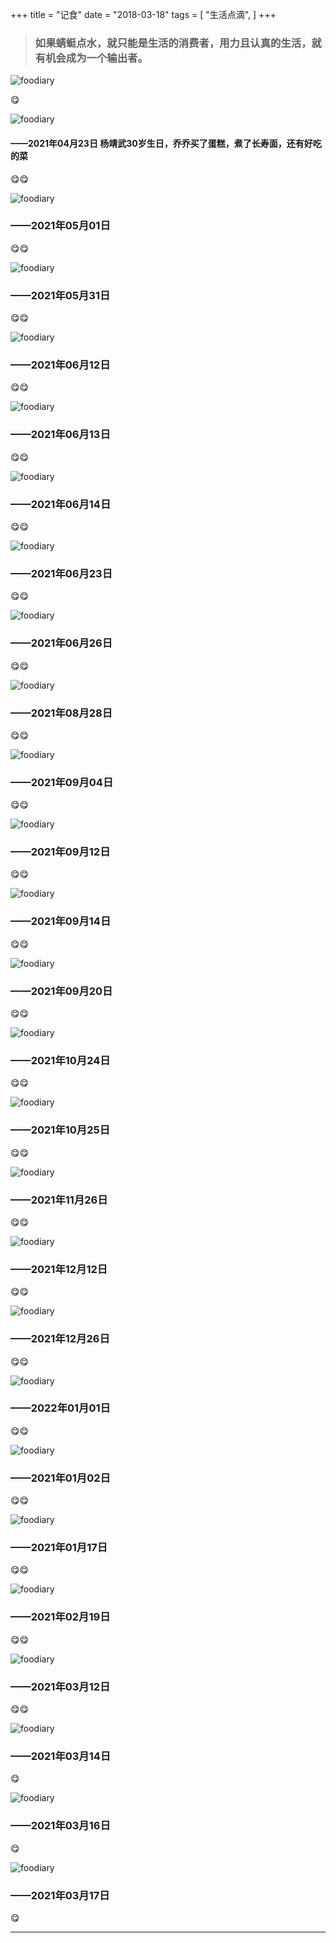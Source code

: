 +++
title = "记食"
date = "2018-03-18"
tags = [
    "生活点滴",
]
+++

> ### 如果蜻蜓点水，就只能是生活的消费者，用力且认真的生活，就有机会成为一个输出者。

![foodiary](/images/foodiary/live-harder.jpeg)

😋

![foodiary](/images/foodiary/202104232044.jpeg)

#### ——2021年04月23日 杨靖武30岁生日，乔乔买了蛋糕，煮了长寿面，还有好吃的菜

😋😋

![foodiary](/images/foodiary/202105011504.jpeg)

### ——2021年05月01日

😋😋

![foodiary](/images/foodiary/202105312304.jpeg)

### ——2021年05月31日

😋😋

![foodiary](/images/foodiary/202106121414.jpeg)

### ——2021年06月12日

😋😋

![foodiary](/images/foodiary/202106131750.jpeg)

### ——2021年06月13日

😋😋

![foodiary](/images/foodiary/202106141331.jpeg)

### ——2021年06月14日

😋😋

![foodiary](/images/foodiary/202106232056.jpeg)

### ——2021年06月23日

😋😋

![foodiary](/images/foodiary/202106261336.jpeg)

### ——2021年06月26日

😋😋

![foodiary](/images/foodiary/202108281421.jpeg)

### ——2021年08月28日

😋😋

![foodiary](/images/foodiary/202109041658.jpeg)

### ——2021年09月04日

😋😋

![foodiary](/images/foodiary/202109121752.jpeg)

### ——2021年09月12日

😋😋

![foodiary](/images/foodiary/202109142040.jpeg)

### ——2021年09月14日

😋😋

![foodiary](/images/foodiary/202109201309.jpeg)

### ——2021年09月20日

😋😋

![foodiary](/images/foodiary/202110241306.jpeg)

### ——2021年10月24日

😋😋

![foodiary](/images/foodiary/202110250742.jpeg)

### ——2021年10月25日

😋😋

![foodiary](/images/foodiary/202111262216.jpeg)

### ——2021年11月26日

😋😋

![foodiary](/images/foodiary/202112122130.jpeg)

### ——2021年12月12日

😋😋

![foodiary](/images/foodiary/202112260947.jpeg)

### ——2021年12月26日

😋😋

![foodiary](/images/foodiary/202201010811.jpeg)

### ——2022年01月01日

😋😋

![foodiary](/images/foodiary/202201020937.jpeg)

### ——2021年01月02日

😋😋

![foodiary](/images/foodiary/202201172124.jpeg)

### ——2021年01月17日

😋😋

![foodiary](/images/foodiary/202202192138.jpeg)

### ——2021年02月19日

😋😋

![foodiary](/images/foodiary/202203120949.jpeg)

### ——2021年03月12日

😋😋

![foodiary](/images/foodiary/202203141824.jpeg)

### ——2021年03月14日

😋

![foodiary](/images/foodiary/202203160916.jpeg)

### ——2021年03月16日

😋

![foodiary](/images/foodiary/202203171246.jpeg)

### ——2021年03月17日

😋

---